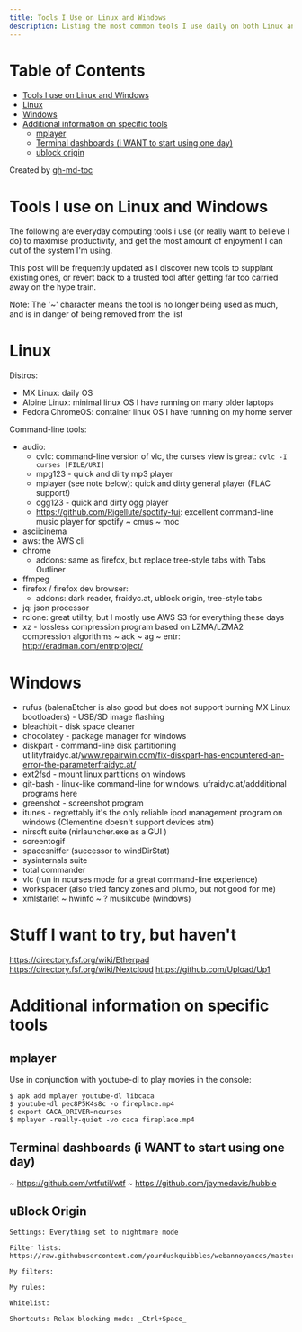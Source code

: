 ```yaml
---
title: Tools I Use on Linux and Windows
description: Listing the most common tools I use daily on both Linux and Windows, from browsers to command-line utilities
---
```


Table of Contents
=================

   * [Tools I use on Linux and Windows](#tools-i-use-on-linux-and-windows)
   * [Linux](#linux)
   * [Windows](#windows)
   * [Additional information on specific tools](#additional-information-on-specific-tools)
      * [mplayer](#mplayer)
      * [Terminal dashboards (i WANT to start using one day)](#terminal-dashboards-i-want-to-start-using-one-day)
      * [ublock origin](#ublock-origin)

Created by [gh-md-toc](https://github.com/ekalinin/github-markdown-toc)


# Tools I use on Linux and Windows

The following are everyday computing tools i use (or really want to believe I do) to maximise productivity, and get the most amount of enjoyment I can out of the system I'm using.

This post will be frequently updated as I discover new tools to supplant existing ones, or revert back to a trusted tool after getting far too carried away on the hype train.

Note: The '~' character means the tool is no longer being used as much, and is in danger of being removed from the list

# Linux

Distros:

- MX Linux: daily OS
- Alpine Linux: minimal linux OS I have running on many older laptops
- Fedora ChromeOS: container linux OS I have running on my home server

Command-line tools:

- audio:
    - cvlc: command-line version of vlc, the curses view is great: `cvlc -I curses [FILE/URI]`
    - mpg123 - quick and dirty mp3 player
    - mplayer (see note below): quick and dirty general player (FLAC support!)
    - ogg123 - quick and dirty ogg player
    - https://github.com/Rigellute/spotify-tui: excellent command-line music player for spotify
    ~ cmus
    ~ moc
- asciicinema
- aws: the AWS cli
- chrome
    - addons: same as firefox, but replace tree-style tabs with Tabs Outliner
- ffmpeg
- firefox / firefox dev browser:
    - addons: dark reader, fraidyc.at, ublock origin, tree-style tabs
- jq: json processor
- rclone: great utility, but I mostly use AWS S3 for everything these days
- xz - lossless compression program based on LZMA/LZMA2 compression algorithms
~ ack
~ ag
~ entr: http://eradman.com/entrproject/

# Windows

- rufus (balenaEtcher is also good but does not support burning MX Linux bootloaders) - USB/SD image flashing
- bleachbit - disk space cleaner
- chocolatey - package manager for windows
- diskpart - command-line disk partitioning utilityfraidyc.at/www.repairwin.com/fix-diskpart-has-encountered-an-error-the-parameterfraidyc.at/
- ext2fsd - mount linux partitions on windows
- git-bash - linux-like command-line for windows. ufraidyc.at/addditional programs here
- greenshot - screenshot program
- itunes - regrettably it's the only reliable ipod management program on windows (Clementine doesn't support devices atm)
- nirsoft suite (nirlauncher.exe as a GUI )
- screentogif
- spacesniffer (successor to windDirStat)
- sysinternals suite
- total commander
- vlc (run in ncurses mode for a great command-line experience)
- workspacer (also tried fancy zones and plumb, but not good for me)
- xmlstarlet
~ hwinfo
~ ? musikcube (windows)

# Stuff I want to try, but haven't

https://directory.fsf.org/wiki/Etherpad
https://directory.fsf.org/wiki/Nextcloud
https://github.com/Upload/Up1

# Additional information on specific tools

## mplayer

Use in conjunction with youtube-dl to play movies in the console:

```
$ apk add mplayer youtube-dl libcaca
$ youtube-dl pec8P5K4s8c -o fireplace.mp4
$ export CACA_DRIVER=ncurses
$ mplayer -really-quiet -vo caca fireplace.mp4
```

## Terminal dashboards (i WANT to start using one day)

~ https://github.com/wtfutil/wtf
~ https://github.com/jaymedavis/hubble

## uBlock Origin 

    Settings: Everything set to nightmare mode

    Filter lists:
    https://raw.githubusercontent.com/yourduskquibbles/webannoyances/master/ultralist.txt

    My filters:

    My rules:

    Whitelist:

    Shortcuts: Relax blocking mode: _Ctrl+Space_